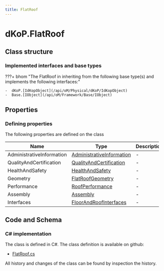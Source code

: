 ```yaml
---
title: FlatRoof
---
```


# dKoP.FlatRoof



## Class structure

### Implemented interfaces and base types

???+ bhom "The FlatRoof in inheriting from the following base type(s) and implements the following interfaces:"

    -  dKoP.[IdKopObject](/api/oM/Physical/dKoP/IdKopObject)
    -  Base.[IObject](/api/oM/Framework/Base/IObject)


## Properties



### Defining properties

The following properties are defined on the class

| Name             | Type             | Description      | Quantity         |
|------------------|------------------|------------------|------------------|
| AdministrativeInformation | [AdministrativeInformation](/api/oM/Physical/dKoP/AdministrativeInformation) | - | - |
| QualityAndCertification | [QualityAndCertification](/api/oM/Physical/dKoP/QualityAndCertification) | - | - |
| HealthAndSafety | [HealthAndSafety](/api/oM/Physical/dKoP/HealthAndSafety) | - | - |
| Geometry | [FlatRoofGeometry](/api/oM/Physical/dKoP/FlatRoofGeometry) | - | - |
| Performance | [RoofPerformance](/api/oM/Physical/dKoP/RoofPerformance) | - | - |
| Assembly | [Assembly](/api/oM/Physical/dKoP/Assembly) | - | - |
| Interfaces | [FloorAndRoofInterfaces](/api/oM/Physical/dKoP/FloorAndRoofInterfaces) | - | - |


## Code and Schema

### C# implementation

The class is defined in C#. The class definition is available on github:

- [FlatRoof.cs](https://github.com/BHoM/dKoP_Toolkit/blob/develop/dKoP_oM/Schemas/FlatRoof.cs)

All history and changes of the class can be found by inspection the history.
